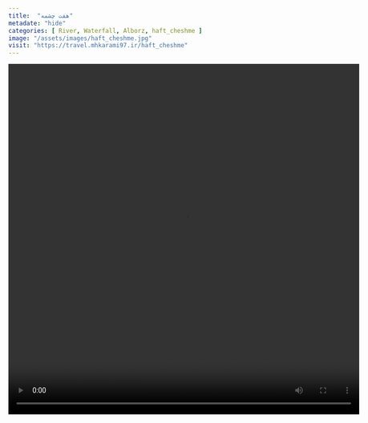```yaml
---
title:  "هفت چشمه"
metadate: "hide"
categories: [ River, Waterfall, Alborz, haft_cheshme ]
image: "/assets/images/haft_cheshme.jpg"
visit: "https://travel.mhkarami97.ir/haft_cheshme"
---
```


<p align="center">
<video width="700" height="700" controls>
  <source src="/assets/vidoes/haft_cheshme.mp4" type="video/mp4">
</video>
</p>
